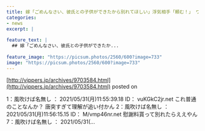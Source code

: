```yaml
---
title: 嫁「ごめんなさい、彼氏との子供ができたから別れてほしい」浮気相手「頼む！」 ワイ「エッ？エッ？」
categories:
- news
excerpt: |
  
feature_text: |
  ## 嫁「ごめんなさい、彼氏との子供ができたか...
  
feature_image: "https://picsum.photos/2560/600?image=733"
image: "https://picsum.photos/2560/600?image=733"
---
```


[http://vippers.jp/archives/9703584.html](http://vippers.jp/archives/9703584.html)
posted on 

<!--more-->

1：風吹けば名無し ： 2021/05/31(月)11:55:39.18 ID： vuKGkC2jr.net これ普通のことなんか？ 唐突すぎて理解が追い付かん 2：風吹けば名無し ： 2021/05/31(月)11:56:15.15 ID： M/vmp46nr.net 慰謝料貰って別れたらええやん 7：風吹けば名無し ： 2021/05/31(...
